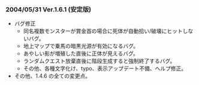### 2004/05/31 Ver.1.6.1 (安定版)

 - バグ修正
     - 同名複数モンスターが賞金首の場合に死体が自動拾い/破壊にヒットしないバグ。
     - 地上マップで乗馬の暗黒光源が有効になるバグ。
     - あやしい影が増殖した直後に正体が見えるバグ。
     - ランダムクエスト放棄直後に階段生成すると強制終了するバグ。
     - その他、各種文字化け、typo、表示アップデート不備、へルプ修正。
 - その他、1.4.6 の全ての変更点。

 